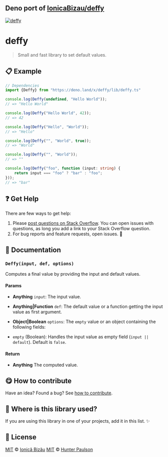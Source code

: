 ## Deno port of [IonicaBizau/deffy][nodeurl]

[![deffy](http://i.imgur.com/k1hlQxA.png)](#)

# deffy

> Small and fast library to set default values.

## :clipboard: Example
```ts
// Dependencies
import {Deffy} from "https://deno.land/x/deffy/lib/deffy.ts"

console.log(Deffy(undefined, "Hello World"));
// => "Hello World"

console.log(Deffy("Hello World", 42));
// => 42

console.log(Deffy("Hello", "World"));
// => "Hello"

console.log(Deffy("", "World", true));
// => "World"

console.log(Deffy("", "World"));
// => ""

console.log(Deffy("foo", function (input: string) {
    return input === "foo" ? "bar" : "foo";
}));
// => "bar"

```
## :question: Get Help

There are few ways to get help:



 1. Please [post questions on Stack Overflow](https://stackoverflow.com/questions/ask). You can open issues with questions, as long you add a link to your Stack Overflow question.
 2. For bug reports and feature requests, open issues. :bug:

## :memo: Documentation


### `Deffy(input, def, options)`
Computes a final value by providing the input and default values.

#### Params

- **Anything** `input`: The input value.
- **Anything|Function** `def`: The default value or a function getting the input value as first argument.
- **Object|Boolean** `options`: The `empty` value or an object containing the following fields:

 - `empty` (Boolean): Handles the input value as empty field (`input || default`). Default is `false`.

#### Return
- **Anything** The computed value.

## :yum: How to contribute
Have an idea? Found a bug? See [how to contribute][contributing].

## :dizzy: Where is this library used?
If you are using this library in one of your projects, add it in this list. :sparkles:

## :scroll: License

[MIT][license] © [Ionică Bizău][website]
[MIT][license] © [Hunter Paulson][github]




[nodeurl]: https://github.com/IonicaBizau/deffy
[github]: https://github.com/HPaulson
[license]: /LICENSE
[website]: http://ionicabizau.net
[contributing]: /CONTRIBUTING.md
[docs]: /DOCUMENTATION.md

